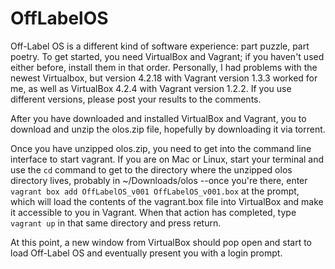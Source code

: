 OffLabelOS
==========

Off-Label OS is a different kind of software experience:  part puzzle, part
poetry.  To get started, you need VirtualBox and Vagrant; if you haven't used
either before, install them in that order.  Personally, I had problems with the
newest Virtualbox, but version 4.2.18 with Vagrant version 1.3.3 worked for me,
as well as VirtualBox 4.2.4 with Vagrant version 1.2.2.  If you use different
versions, please post your results to the comments.

After you have downloaded and installed VirtualBox and Vagrant, you to download
and unzip the olos.zip file, hopefully by downloading it via torrent.

Once you have unzipped olos.zip, you need to get into the command line interface
to start vagrant.  If you are on Mac or Linux, start your terminal and use the
`cd` command to get to the directory where the unzipped olos directory lives,
probably in ~/Downloads/olos --once you're there, enter `vagrant box add
OffLabelOS_v001 OffLabelOS_v001.box` at the prompt, which will load the contents
of the vagrant.box file into VirtualBox and make it accessible to you in
Vagrant.  When that action has completed, type `vagrant up` in that same
directory and press return.

At this point, a new window from VirtualBox should pop open and start to load
Off-Label OS and eventually present you with a login prompt.
